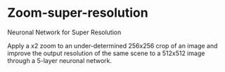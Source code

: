 # Zoom-super-resolution
Neuronal Network for Super Resolution

Apply a x2 zoom to an under-determined 256x256 crop of an image and improve the output resolution of the same scene to a 512x512 image through a 5-layer neuronal network.
